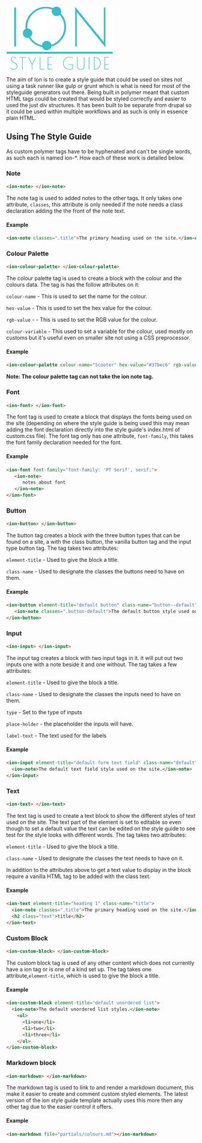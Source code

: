 ![alt tag](logo.png)

The aim of Ion is to create a style guide that could be used on sites not using a task runner like gulp or grunt which is what is need for most of the styleguide generators out there. Being built in polymer meant that custom HTML tags could be created that would be styled correctly and easier to used the just div structures. It has been built to be separate from drupal so it could be used within multiple workflows and as such is only in essence plain HTML.  


## Using The Style Guide ##
As custom polymer tags have to be hyphenated and can't be single words, as such each is named ion-*. How each of these work is detailed below.

### Note ###
```html
<ion-note> </ion-note>
```

The note tag is used to added notes to the other tags. It only takes one attribute, <code>classes</code>, this attribute is only needed if the note needs a class declaration adding the the front of the note text.

#### Example ####
```html
<ion-note classes=".title">The primary heading used on the site.</ion-note>
```

### Colour Palette
```html
<ion-colour-palette> </ion-colour-palette>
```

The colour palette tag is used to create a block with the colour and the colours data. The tag is has the follow attributes on it:

<code>colour-name</code> - This is used to set the name for the colour.

<code>hex-value</code> - This is used to set the hex value for the colour.

<code>rgb-value</code> - - This is used to set the RGB value for the colour.

<code>colour-variable</code> - This used to set a variable for the colour, used mostly on customs but it's useful even on smaller site not using a CSS preprocessor.

#### Example ####
```html
<ion-colour-palette colour-name="Scooter" hex-value="#37bec6" rgb-value="55,190,198" colour-variable="scooter"></ion-colour-palette>
```

**Note: The colour palette tag can not take the ion note tag.**

### Font ###
```html
<ion-font> </ion-font>
```

The font tag is used to create a block that displays the fonts being used on the site (depending on where the style guide is being used this may mean adding the font declaration directly into the style guide's index.html of custom.css file). The font tag only has one attribute, <code>font-family</code>, this takes the font family declaration needed for the font. 


#### Example ####
```html
<ion-font font-family="font-family: 'PT Serif', serif;">
   <ion-note>
      notes about font
   </ion-note>
</ion-font>
```

### Button ###
```html
<ion-button> </ion-button>
```

The button tag creates a block with the three button types that can be found on a site, a with the class button, the vanilla button tag and the input type button tag. The tag takes two attributes:

<code>element-title</code> - Used to give the block a title.

<code>class-name</code> - Used to designate the classes the buttons need to have on them.

#### Example ####
```html
<ion-button element-title="default button" class-name="button--default">
   <ion-note classes=".button-default">The default button style used on the site.</ion-note>
</ion-button>
```

### Input ###
```html
<ion-input> </ion-input>
```

The input tag creates a block with two input tags in it. it will put out two inputs one with a note beside it and one without. The tag takes a few attributes:

<code>element-title</code> - Used to give the block a title.

<code>class-name</code> - Used to designate the classes the inputs need to have on them.

<code>type</code> - Set to the type of inputs

<code>place-holder</code> - the placeholder the inputs will have.

<code>label-text</code> - The text used for the labels

#### Example ####
```html
<ion-input element-title="default form text field" class-name="default" type="text" place-holder="Placeholder text" label-text="label text">
  <ion-note>The default text field style used on the site.</ion-note>
</ion-input>
```

### Text ###
```html
<ion-text> </ion-text>
```

The text tag is used to create a text block to show the different styles of text used on the site. The text part of the element is set to editable so even though to set a default value the text can be edited on the style guide to see test for the style looks with different words. The tag takes two attributes:

<code>element-title</code> - Used to give the block a title.

<code>class-name</code> - Used to designate the classes the text needs to have on it.

In addition to the attributes above to get a text value to display in the block require a vanilla HTML tag to be added with the class text.

#### Example ####
```html
<ion-text element-title="heading 1" class-name="title">
  <ion-note classes=".title">The primary heading used on the site.</ion-note>
  <h2 class="text">title</h2>
</ion-text>
```

### Custom Block ###
```html
<ion-custom-block> </ion-custom-block>
```

The custom block tag is used of any other content which does not currently have a ion tag or is one of a kind set up. The tag takes one attribute,<code>element-title</code>, which is used to give the block a title.

#### Example ####
```html
<ion-custom-block element-title="default unordered list">
  <ion-note>The default unordered list styles.</ion-note>
    <ul>
      <li>one</li>
      <li>two</li>
      <li>three</li>
    </ul>
</ion-custom-block>
```

### Markdown block ###
```html
<ion-markdown> </ion-markdown>
```

The markdown tag is used to link to and render a markdown document, this make it easier to create and comment custom styled elements. The latest version of the ion style guide template actually uses this more then any other tag due to the easier control it offers.

#### Example ####
```html
<ion-markdown file="partials/colours.md"></ion-markdown>
```


